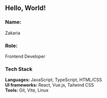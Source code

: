 ## Hello, World!

### Name:
Zakaria  
### Role:
Frontend Developer  
### Tech Stack  
**Languages:** JavaScript, TypeScript, HTML/CSS  
**UI frameworks:** React, Vue.js, Tailwind CSS  
**Tools:** Git, Vite, Linux  

